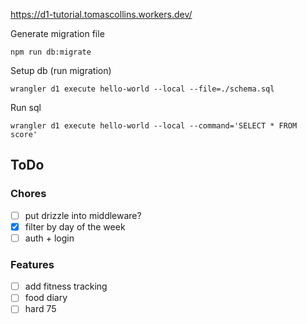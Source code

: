 https://d1-tutorial.tomascollins.workers.dev/

Generate migration file
```
npm run db:migrate
```

Setup db (run migration)
```
wrangler d1 execute hello-world --local --file=./schema.sql
```

Run sql
```
wrangler d1 execute hello-world --local --command='SELECT * FROM score'
```

## ToDo

### Chores
- [ ] put drizzle into middleware?
- [x] filter by day of the week
- [ ] auth + login

### Features
- [ ] add fitness tracking
- [ ] food diary
- [ ] hard 75
